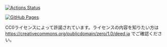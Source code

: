  [![Actions Status](https://github.com/toyama1710/cpp_library/workflows/verify/badge.svg)](https://github.com/toyama1710/cpp_library/actions)

[![GitHub Pages](https://img.shields.io/static/v1?label=GitHub+Pages&message=+&color=brightgreen&logo=github)](https://toyama1710.github.io/cpp_library/)

CC0ライセンスによって許諾されています。ライセンスの内容を知りたい方は https://creativecommons.org/publicdomain/zero/1.0/deed.ja でご確認ください。
